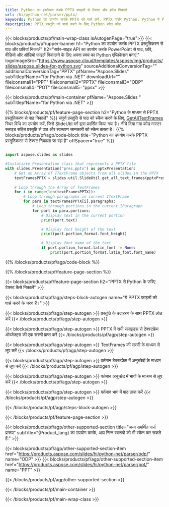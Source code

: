 ```yaml
---
title: Python का इस्तेमाल करके PPTX फ़ाइलों से टेक्स्ट और इमेज निकालें
url: /hi/python-net/parser/pptx/
keywords: Python का उपयोग करके PPTX को पार्स करें, PPTX पार्सर Python, Python में PPTX से डेटा निकालें, Python का उपयोग करके PPTX से टेक्स्ट निकालें, Python का उपयोग करके PPTX से चित्र निकालें
description: PPTX प्रस्तुति को पार्स करने के लिए Python स्रोत कोड.
---
```


{{< blocks/products/pf/main-wrap-class isAutogenPage="true">}}
{{< blocks/products/pf/upper-banner h1="Python का उपयोग करके PPTX प्रस्तुतिकरण से पाठ और छवियां निकालें" h2="सर्वर-साइड API का उपयोग करके PowerPoint से पाठ, छवि, वीडियो और ऑडियो फ़ाइलें निकालने के लिए अपना स्वयं का Python एप्लिकेशन बनाएं." logoImageSrc="https://www.aspose.cloud/templates/aspose/img/products/slides/aspose_slides-for-python.svg" sourceAdditionalConversionTag="" additionalConversionTag="PPTX" pfName="Aspose.Slides" subTitlepfName="for Python via .NET" downloadUrl="" fileiconsmall1="PPT" fileiconsmall2="PPTX" fileiconsmall3="ODP" fileiconsmall4="POT" fileiconsmall5="ppsx" >}}

{{< blocks/products/pf/main-container pfName="Aspose.Slides " subTitlepfName="for Python via .NET" >}}

{{% blocks/products/pf/feature-page-section  h2="Python के माध्यम से PPTX प्रस्तुतिकरण से पाठ निकालें" %}}
संपूर्ण प्रस्तुति से पाठ को स्कैन करने के लिए, [GetAllTextFrames](https://reference.aspose.com/slides/python-net/aspose.slides.util/slideutil/) स्थिर विधि का उपयोग करें, जिसे SlideUtil वर्ग द्वारा प्रदर्शित किया गया है। नीचे दिया गया कोड मास्टर स्लाइड सहित प्रस्तुति से पाठ और स्वरूपण जानकारी को स्कैन करता है।
{{% blocks/products/pf/agp/code-block title="Python का उपयोग करके PPTX प्रस्तुतिकरण से टेक्स्ट निकाला जा रहा है" offSpacer="true" %}}

```py

import aspose.slides as slides

#Instatiate Presentation class that represents a PPTX file
with slides.Presentation("pres.pptx") as pptxPresentation:
    # Get an Array of ITextFrame objects from all slides in the PPTX
    textFramesPPTX = slides.util.SlideUtil.get_all_text_frames(pptxPresentation, True)
    
    # Loop through the Array of TextFrames
    for i in range(len(textFramesPPTX)):
	    # Loop through paragraphs in current ITextFrame
        for para in textFramesPPTX[i].paragraphs:
            # Loop through portions in the current IParagraph
            for port in para.portions:
			    # Display text in the current portion
                print(port.text)

    			# Display font height of the text
                print(port.portion_format.font_height)

			    # Display font name of the text
                if port.portion_format.latin_font != None:
                    print(port.portion_format.latin_font.font_name)
```

{{% /blocks/products/pf/agp/code-block %}}

{{% /blocks/products/pf/feature-page-section %}}

{{< blocks/products/pf/feature-page-section  h2="PPTX से Python के ज़रिए टेक्स्ट कैसे निकालें" >}}

{{< blocks/products/pf/agp/steps-block-autogen name="ये PPTX फ़ाइलों को पार्स करने के चरण हैं।" >}}

{{< blocks/products/pf/agp/step-autogen >}}
प्रस्तुति के उदाहरण के साथ PPTX लोड करें
{{< /blocks/products/pf/agp/step-autogen >}}

{{< blocks/products/pf/agp/step-autogen >}}
PPTX में सभी स्लाइड्स से टेक्स्टफ्रेम ऑब्जेक्ट्स की एक सरणी प्राप्त करें
{{< /blocks/products/pf/agp/step-autogen >}}

{{< blocks/products/pf/agp/step-autogen >}}
TextFrames की सरणी के माध्यम से लूप करें
{{< /blocks/products/pf/agp/step-autogen >}}

{{< blocks/products/pf/agp/step-autogen >}}
वर्तमान टेक्स्टफ्रेम में अनुच्छेदों के माध्यम से लूप करें
{{< /blocks/products/pf/agp/step-autogen >}}

{{< blocks/products/pf/agp/step-autogen >}}
वर्तमान अनुच्छेद में भागों के माध्यम से लूप करें
{{< /blocks/products/pf/agp/step-autogen >}}

{{< blocks/products/pf/agp/step-autogen >}}
वर्तमान भाग में पाठ प्राप्त करें
{{< /blocks/products/pf/agp/step-autogen >}}

{{< /blocks/products/pf/agp/steps-block-autogen >}}

{{< /blocks/products/pf/feature-page-section >}}

{{< blocks/products/pf/agp/other-supported-section title="अन्य समर्थित पार्स प्रारूप" subTitle="{Product_lang} का उपयोग करके, आप निम्न स्वरूपों को भी स्कैन कर सकते हैं:" >}}

{{< blocks/products/pf/agp/other-supported-section-item href="https://products.aspose.com/slides/hi/python-net/parser/odp/" name="ODP" >}}
{{< blocks/products/pf/agp/other-supported-section-item href="https://products.aspose.com/slides/hi/python-net/parser/ppt/" name="PPT" >}}


{{< /blocks/products/pf/agp/other-supported-section >}}

{{< /blocks/products/pf/main-container >}}
    
{{< /blocks/products/pf/main-wrap-class >}}